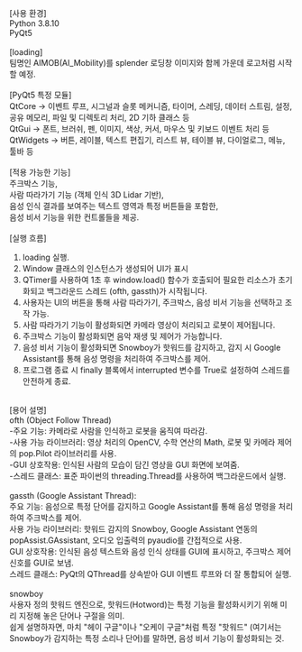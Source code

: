 [사용 환경] <br>
Python 3.8.10<br>
PyQt5<br>
<br>
[loading]<br>
팀명인 AIMOB(AI_Mobility)를 splender 로딩창 이미지와 함께 가운데 로고처럼 시작할 예정.<br>
<br>
[PyQt5 특정 모듈]<br>
QtCore -> 이벤트 루프, 시그널과 슬롯 메커니즘, 타이머, 스레딩, 데이터 스트림, 설정, 공유 메모리, 파일 및 디렉토리 처리,  2D 기하 클래스 등<br>
QtGui ->  폰트, 브러쉬, 펜, 이미지, 색상, 커서, 마우스 및 키보드 이벤트 처리 등<br>
QtWidgets -> 버튼, 레이블, 텍스트 편집기, 리스트 뷰, 테이블 뷰, 다이얼로그, 메뉴, 툴바 등<br>
<br>
[적용 가능한 기능]<br>
주크박스 기능,<br>
사람 따라가기 기능 (객체 인식 3D Lidar 기반),<br>
음성 인식 결과를 보여주는 텍스트 영역과 특정 버튼들을 포함한,<br>
음성 비서 기능을 위한 컨트롤들을 제공.<br>
<br>
[실행 흐름]
1. loading 실행.<br>
2. Window 클래스의 인스턴스가 생성되어 UI가 표시<br>
3. QTimer를 사용하여 1초 후 window.load() 함수가 호출되어 필요한 리소스가 초기화되고 백그라운드 스레드 (ofth, gassth)가 시작됩니다.<br>
5. 사용자는 UI의 버튼을 통해 사람 따라가기, 주크박스, 음성 비서 기능을 선택하고 조작 가능.<br>
6. 사람 따라가기 기능이 활성화되면 카메라 영상이 처리되고 로봇이 제어됩니다.<br>
7. 주크박스 기능이 활성화되면 음악 재생 및 제어가 가능합니다.<br>
8. 음성 비서 기능이 활성화되면 Snowboy가 핫워드를 감지하고, 감지 시 Google Assistant를 통해 음성 명령을 처리하여 주크박스를 제어.<br>
9. 프로그램 종료 시 finally 블록에서 interrupted 변수를 True로 설정하여 스레드를 안전하게 종료.<br>
<br>
[용어 설명]<br>
ofth (Object Follow Thread)<br>
-주요 기능: 카메라로 사람을 인식하고 로봇을 움직여 따라감.<br>
-사용 가능 라이브러리: 영상 처리의 OpenCV, 수학 연산의 Math, 로봇 및 카메라 제어의 pop.Pilot 라이브러리를 사용.<br>
-GUI 상호작용: 인식된 사람의 모습이 담긴 영상을 GUI 화면에 보여줌.<br>
-스레드 클래스: 표준 파이썬의 threading.Thread를 사용하여 백그라운드에서 실행.<br>
<br>
gassth (Google Assistant Thread):<br>
주요 기능: 음성으로 특정 단어를 감지하고 Google Assistant를 통해 음성 명령을 처리하여 주크박스를 제어.<br>
사용 가능 라이브러리: 핫워드 감지의 Snowboy, Google Assistant 연동의 popAssist.GAssistant, 오디오 입출력의 pyaudio를 간접적으로 사용.<br>
GUI 상호작용: 인식된 음성 텍스트와 음성 인식 상태를 GUI에 표시하고, 주크박스 제어 신호를 GUI로 보냄.<br>
스레드 클래스: PyQt의 QThread를 상속받아 GUI 이벤트 루프와 더 잘 통합되어 실행.<br>
<br>
snowboy<br>
사용자 정의 핫워드 엔진으로, 핫워드(Hotword)는 특정 기능을 활성화시키기 위해 미리 지정해 놓은 단어나 구절을 의미.<br>
쉽게 설명하자면, 마치 "헤이 구글"이나 "오케이 구글"처럼 특정 "핫워드" (여기서는 Snowboy가 감지하는 특정 소리나 단어)를 말하면, 음성 비서 기능이 활성화되는 것.<br>

